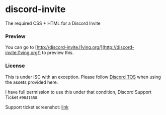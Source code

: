 # discord-invite
The required CSS + HTML for a Discord Invite

### Preview

You can go to [http://discord-invite.l1ving.org/](http://discord-invite.l1ving.org/) to preview this.

### License

This is under ISC with an exception. Please follow [Discord TOS](https://discord.com/terms) when using the assets provided here. 

I have full permission to use this under that condition, Discord Support Ticket `#9041558`. 

Support ticket screenshot: [link](https://raw.githubusercontent.com/l1ving/discord-invite/master/.github/supportTicket.png)
